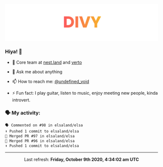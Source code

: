 
![](https://github.com/divy-work/divy-work/raw/master/assets/divy.png)

### Hiya! 👋

- 🔭 Core team at [nest.land](https://github.com/nestdotland/nest.land) and [verto](https://github.com/useverto/verto)

- 💬 Ask me about anything

- 📫 How to reach me: [@undefined_void](https://instagram.com/divy.exe)

- ⚡ Fun fact: I play guitar, listen to music, enjoy meeting new people, kinda introvert.

### 🗣 My activity:

```
🗣 Commented on #98 in elsaland/elsa
⬆️ Pushed 1 commit to elsaland/elsa
🎉 Merged PR #97 in elsaland/elsa
🎉 Merged PR #96 in elsaland/elsa
⬆️ Pushed 1 commit to elsaland/elsa
```

------------
<p align="center">Last refresh: <b>Friday, October 9th 2020, 4:34:02 am UTC</b></p>
